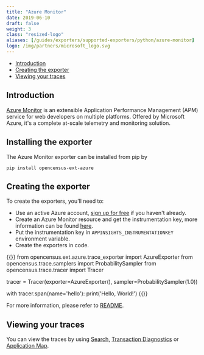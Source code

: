 ```yaml
---
title: "Azure Monitor"
date: 2019-06-10
draft: false
weight: 3
class: "resized-logo"
aliases: [/guides/exporters/supported-exporters/python/azure-monitor]
logo: /img/partners/microsoft_logo.svg
---
```


- [Introduction](#introduction)
- [Creating the exporter](#creating-the-exporter)
- [Viewing your traces](#viewing-your-traces)

## Introduction
[Azure Monitor](https://docs.microsoft.com/en-us/azure/azure-monitor/) is an
extensible Application Performance Management (APM) service for web developers
on multiple platforms. Offered by Microsoft Azure, it's a complete at-scale
telemetry and monitoring solution.

## Installing the exporter
The Azure Monitor exporter can be installed from pip by
```shell
pip install opencensus-ext-azure
```

## Creating the exporter
To create the exporters, you'll need to:

* Use an active Azure account, [sign up for free](https://azure.microsoft.com/en-us/free/) if you haven't already.
* Create an Azure Monitor resource and get the instrumentation key, more information can be found
  [here](https://docs.microsoft.com/en-us/azure/azure-monitor/app/create-new-resource).
* Put the instrumentation key in `APPINSIGHTS_INSTRUMENTATIONKEY` environment variable.
* Create the exporters in code.

{{<highlight python>}}
from opencensus.ext.azure.trace_exporter import AzureExporter
from opencensus.trace.samplers import ProbabilitySampler
from opencensus.trace.tracer import Tracer

tracer = Tracer(exporter=AzureExporter(), sampler=ProbabilitySampler(1.0))

with tracer.span(name='hello'):
    print('Hello, World!')
{{</highlight>}}

For more information, please refer to [README](https://github.com/census-instrumentation/opencensus-python/tree/master/contrib/opencensus-ext-azure).

## Viewing your traces
You can view the traces by using [Search](https://docs.microsoft.com/en-us/azure/azure-monitor/app/diagnostic-search),
[Transaction Diagnostics](https://docs.microsoft.com/en-us/azure/azure-monitor/app/transaction-diagnostics)
or [Application Map](https://docs.microsoft.com/en-us/azure/azure-monitor/app/app-map).
